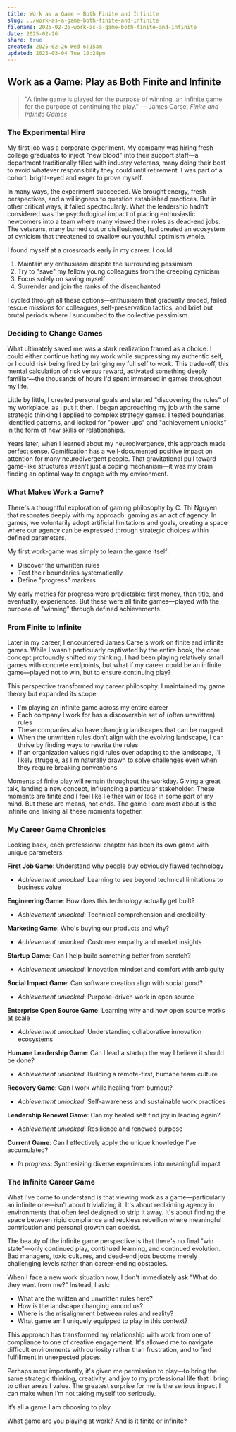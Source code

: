 ```yaml
---
title: Work as a Game – Both Finite and Infinite
slug: ../work-as-a-game-both-finite-and-infinite
filename: 2025-02-26-work-as-a-game-both-finite-and-infinite
date: 2025-02-26
share: true
created: 2025-02-26 Wed 6:15am
updated: 2025-03-04 Tue 10:28pm
---
```


## Work as a Game: Play as Both Finite and Infinite

> "A finite game is played for the purpose of winning, an infinite game for the purpose of continuing the play." — James Carse, _Finite and Infinite Games_

### The Experimental Hire

My first job was a corporate experiment. My company was hiring fresh college graduates to inject "new blood" into their support staff—a department traditionally filled with industry veterans, many doing their best to avoid whatever responsibility they could until retirement. I was part of a cohort, bright-eyed and eager to prove myself.

In many ways, the experiment succeeded. We brought energy, fresh perspectives, and a willingness to question established practices. But in other critical ways, it failed spectacularly. What the leadership hadn't considered was the psychological impact of placing enthusiastic newcomers into a team where many viewed their roles as dead-end jobs. The veterans, many burned out or disillusioned, had created an ecosystem of cynicism that threatened to swallow our youthful optimism whole.

I found myself at a crossroads early in my career. I could:

1. Maintain my enthusiasm despite the surrounding pessimism
2. Try to "save" my fellow young colleagues from the creeping cynicism
3. Focus solely on saving myself
4. Surrender and join the ranks of the disenchanted

I cycled through all these options—enthusiasm that gradually eroded, failed rescue missions for colleagues, self-preservation tactics, and brief but brutal periods where I succumbed to the collective pessimism.

### Deciding to Change Games

What ultimately saved me was a stark realization framed as a choice: I could either continue hating my work while suppressing my authentic self, or I could risk being fired by bringing my full self to work. This trade-off, this mental calculation of risk versus reward, activated something deeply familiar—the thousands of hours I'd spent immersed in games throughout my life.

Little by little, I created personal goals and started "discovering the rules" of my workplace, as I put it then. I began approaching my job with the same strategic thinking I applied to complex strategy games. I tested boundaries, identified patterns, and looked for "power-ups" and "achievement unlocks" in the form of new skills or relationships.

Years later, when I learned about my neurodivergence, this approach made perfect sense. Gamification has a well-documented positive impact on attention for many neurodivergent people. That gravitational pull toward game-like structures wasn't just a coping mechanism—it was my brain finding an optimal way to engage with my environment.

### What Makes Work a Game?

There's a thoughtful exploration of gaming philosophy by C. Thi Nguyen that resonates deeply with my approach: gaming as an act of agency. In games, we voluntarily adopt artificial limitations and goals, creating a space where our agency can be expressed through strategic choices within defined parameters.

My first work-game was simply to learn the game itself:

- Discover the unwritten rules
- Test their boundaries systematically
- Define "progress" markers

My early metrics for progress were predictable: first money, then title, and eventually, experiences. But these were all finite games—played with the purpose of "winning" through defined achievements.

### From Finite to Infinite

Later in my career, I encountered James Carse's work on finite and infinite games. While I wasn't particularly captivated by the entire book, the core concept profoundly shifted my thinking. I had been playing relatively small games with concrete endpoints, but what if my career could be an infinite game—played not to win, but to ensure continuing play?

This perspective transformed my career philosophy. I maintained my game theory but expanded its scope:

- I'm playing an infinite game across my entire career
- Each company I work for has a discoverable set of (often unwritten) rules
- These companies also have changing landscapes that can be mapped
- When the unwritten rules don't align with the evolving landscape, I can thrive by finding ways to rewrite the rules
- If an organization values rigid rules over adapting to the landscape, I'll likely struggle, as I'm naturally drawn to solve challenges even when they require breaking conventions

Moments of finite play will remain throughout the workday. Giving a great talk, landing a new concept, influencing a particular stakeholder. These moments are finite and I feel like I either win or lose in some part of my mind. But these are means, not ends. The game I care most about is the infinite one linking all these moments together.

### My Career Game Chronicles

Looking back, each professional chapter has been its own game with unique parameters:

**First Job Game**: Understand why people buy obviously flawed technology
- _Achievement unlocked_: Learning to see beyond technical limitations to business value

**Engineering Game**: How does this technology actually get built?
- _Achievement unlocked_: Technical comprehension and credibility

**Marketing Game**: Who's buying our products and why?
- _Achievement unlocked_: Customer empathy and market insights

**Startup Game**: Can I help build something better from scratch?
- _Achievement unlocked_: Innovation mindset and comfort with ambiguity

**Social Impact Game**: Can software creation align with social good?
- _Achievement unlocked_: Purpose-driven work in open source

**Enterprise Open Source Game**: Learning why and how open source works at scale
- _Achievement unlocked_: Understanding collaborative innovation ecosystems

**Humane Leadership Game**: Can I lead a startup the way I believe it should be done?
- _Achievement unlocked_: Building a remote-first, humane team culture

**Recovery Game**: Can I work while healing from burnout?
- _Achievement unlocked_: Self-awareness and sustainable work practices

**Leadership Renewal Game**: Can my healed self find joy in leading again?
- _Achievement unlocked_: Resilience and renewed purpose

**Current Game**: Can I effectively apply the unique knowledge I've accumulated?
- _In progress_: Synthesizing diverse experiences into meaningful impact

### The Infinite Career Game

What I've come to understand is that viewing work as a game—particularly an infinite one—isn't about trivializing it. It's about reclaiming agency in environments that often feel designed to strip it away. It's about finding the space between rigid compliance and reckless rebellion where meaningful contribution and personal growth can coexist.

The beauty of the infinite game perspective is that there's no final "win state"—only continued play, continued learning, and continued evolution. Bad managers, toxic cultures, and dead-end jobs become merely challenging levels rather than career-ending obstacles.

When I face a new work situation now, I don't immediately ask "What do they want from me?" Instead, I ask:

- What are the written and unwritten rules here?
- How is the landscape changing around us?
- Where is the misalignment between rules and reality?
- What game am I uniquely equipped to play in this context?

This approach has transformed my relationship with work from one of compliance to one of creative engagement. It's allowed me to navigate difficult environments with curiosity rather than frustration, and to find fulfillment in unexpected places.

Perhaps most importantly, it's given me permission to play—to bring the same strategic thinking, creativity, and joy to my professional life that I bring to other areas I value. The greatest surprise for me is the serious impact I can make when I’m not taking myself too seriously.

It’s all a game I am choosing to play.

What game are you playing at work? And is it finite or infinite?
